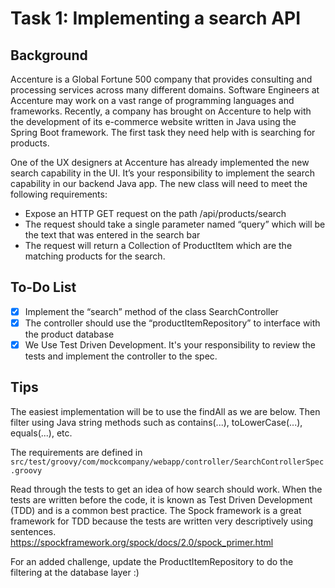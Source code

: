 # Task 1: Implementing a search API
## Background
Accenture is a Global Fortune 500 company that provides consulting and processing services across many different domains. Software Engineers at Accenture may work on a vast range of programming languages and frameworks. Recently, a company has brought on Accenture to help with the development of its e-commerce website written in Java using the Spring Boot framework. The first task they need help with is searching for products.

One of the UX designers at Accenture has already implemented the new search capability in the UI. It’s your responsibility to implement the search capability in our backend Java app. The new class will need to meet the following requirements:

- Expose an HTTP GET request on the path /api/products/search
- The request should take a single parameter named “query” which will be the text that was entered in the search bar
- The request will return a Collection of ProductItem which are the matching products for the search.

## To-Do List
- [x] Implement the “search” method of the class SearchController
- [x] The controller should use the “productItemRepository” to interface with the product database
- [x] We Use Test Driven Development. It's your responsibility to review the tests and implement the controller to the spec.

## Tips
The easiest implementation will be to use the findAll as we are below. Then filter using Java string methods such as contains(...), toLowerCase(...), equals(...), etc.  

The requirements are defined in `src/test/groovy/com/mockcompany/webapp/controller/SearchControllerSpec.groovy`  

Read through the tests to get an idea of how search should work.  When the tests are written before the code, it is known as Test Driven Development (TDD) and is a common best practice. The Spock framework is a great framework for TDD because the tests are written very descriptively using sentences.  
https://spockframework.org/spock/docs/2.0/spock_primer.html

For an added challenge, update the ProductItemRepository to do the filtering at the database layer :)